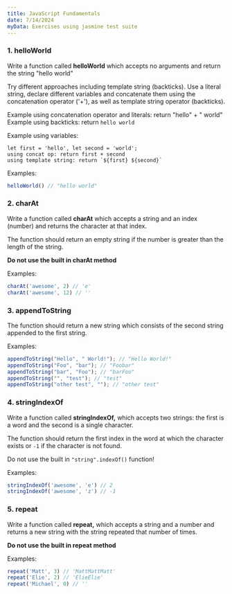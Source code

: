 ```yaml
---
title: JavaScript Fundamentals
date: 7/14/2024
myData: Exercises using jasmine test suite
---
```

### 1. helloWorld

Write a function called **helloWorld** which accepts no arguments and return the string "hello world"

Try different approaches including template string (backticks). Use a literal string, declare different variables and concatenate them using the concatenation operator ('+'), as well as template string operator (backticks). 

Example using concatenation operator and literals: return "hello" + " world"
Example using backticks: return `hello world`

Example using variables: 
```
let first = 'hello', let second = 'world'; 
using concat op: return first + second
using template string: return `${first} ${second}`
```

Examples:

```js
helloWorld() // "hello world"
```

### 2. charAt

Write a function called **charAt** which accepts a string and an index (number) and returns the character at that index.

The function should return an empty string if the number is greater than the length of the string.

**Do not use the built in charAt method**

Examples:

```js
charAt('awesome', 2) // 'e'
charAt('awesome', 12) // ''
```

### 3. appendToString

The function should return a new string which consists of the second string appended to the first string.

Examples:

```js
appendToString("Hello", " World!"); // "Hello World!"
appendToString("Foo", "bar"); // "Foobar"
appendToString("bar", "Foo"); // "barFoo"
appendToString("", "test"); // "test"
appendToString("other test", ""); // "other test"
```

### 4. stringIndexOf

Write a function called **stringIndexOf,** which accepts two strings: the first is a word and the second is a single character.

The function should return the first index in the word at which the character exists or `-1` if the character is not found.

Do not use the built in `"string".indexOf()` function!

Examples:

```js
stringIndexOf('awesome', 'e') // 2
stringIndexOf('awesome', 'z') // -1
```

### 5. repeat

Write a function called **repeat,** which accepts a string and a number and returns a new string with the string repeated that number of times.

**Do not use the built in repeat method**

Examples:

```js
repeat('Matt', 3) // 'MattMattMatt'
repeat('Elie', 2) // 'ElieElie'
repeat('Michael', 0) // ''
```